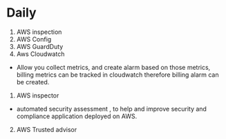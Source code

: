 
# Daily

1. AWS inspection
2. AWS Config
3. AWS GuardDuty
4. Aws Cloudwatch
 * Allow you collect metrics, and create alarm based on those metrics, billing metrics can be tracked in cloudwatch therefore billing alarm can be created. 


1. AWS inspector
  * automated security assessment , to help and improve security and compliance application deployed on AWS. 
2. AWS Trusted advisor

